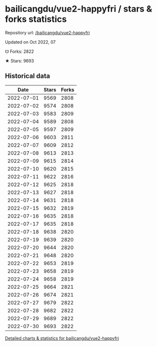 # bailicangdu/vue2-happyfri / stars & forks statistics

Repository url: [/bailicangdu/vue2-happyfri](https://github.com/bailicangdu/vue2-happyfri)

Updated on Oct 2022, 07

☋ Forks: 2822

★ Stars: 9693

## Historical data
| Date | Stars | Forks |
|------|-------|-------|
| 2022-07-01 | 9569 | 2808 | 
| 2022-07-02 | 9574 | 2808 | 
| 2022-07-03 | 9583 | 2809 | 
| 2022-07-04 | 9589 | 2808 | 
| 2022-07-05 | 9597 | 2809 | 
| 2022-07-06 | 9603 | 2811 | 
| 2022-07-07 | 9609 | 2812 | 
| 2022-07-08 | 9613 | 2813 | 
| 2022-07-09 | 9615 | 2814 | 
| 2022-07-10 | 9620 | 2815 | 
| 2022-07-11 | 9622 | 2816 | 
| 2022-07-12 | 9625 | 2818 | 
| 2022-07-13 | 9627 | 2818 | 
| 2022-07-14 | 9631 | 2818 | 
| 2022-07-15 | 9632 | 2819 | 
| 2022-07-16 | 9635 | 2818 | 
| 2022-07-17 | 9635 | 2818 | 
| 2022-07-18 | 9638 | 2820 | 
| 2022-07-19 | 9639 | 2820 | 
| 2022-07-20 | 9644 | 2820 | 
| 2022-07-21 | 9648 | 2820 | 
| 2022-07-22 | 9653 | 2819 | 
| 2022-07-23 | 9658 | 2819 | 
| 2022-07-24 | 9658 | 2819 | 
| 2022-07-25 | 9664 | 2821 | 
| 2022-07-26 | 9674 | 2821 | 
| 2022-07-27 | 9679 | 2822 | 
| 2022-07-28 | 9682 | 2822 | 
| 2022-07-29 | 9689 | 2822 | 
| 2022-07-30 | 9693 | 2822 | 


[Detailed charts & statistics for bailicangdu/vue2-happyfri](https://reviewgithub.com/rep/bailicangdu/vue2-happyfri)
